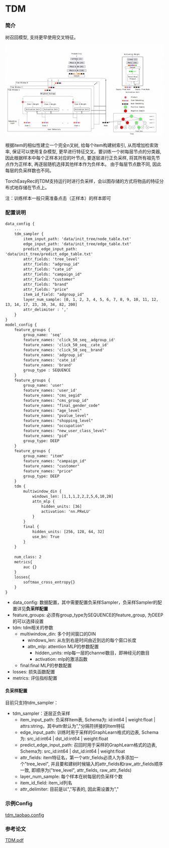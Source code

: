 # TDM

### 简介

树召回模型, 支持更早使用交叉特征。

![tdm](../../images/models/tdm.png)

根据item的相似性建立一个完全n叉树, 给每个item构建树索引, 从而增加检索效率, 保证可以使用复杂模型, 更早进行特征交叉。要训练一个树每层节点的分类器, 因此根据样本中每个正样本对应的叶节点, 要逐层进行正负采样, 将其所有祖先节点作为正样本, 再逐层随机选择其他样本作为负样本。 由于每层节点数不同, 因此每层的负采样数也不同。

TorchEasyRec的TDM支持运行时进行负采样，会以图存储的方式将物品的特征分布式地存储在节点上。

注：训练样本一般只需准备点击（正样本）的样本即可

### 配置说明

```
data_config {
    ...
    tdm_sampler {
        item_input_path: 'data/init_tree/node_table.txt'
        edge_input_path: 'data/init_tree/edge_table.txt'
        predict_edge_input_path: 'data/init_tree/predict_edge_table.txt'
        attr_fields: 'tree_level'
        attr_fields: "adgroup_id"
        attr_fields: "cate_id"
        attr_fields: "campaign_id"
        attr_fields: "customer"
        attr_fields: "brand"
        attr_fields: "price"
        item_id_field: "adgroup_id"
        layer_num_sample: [0, 1, 2, 3, 4, 5, 6, 7, 8, 9, 10, 11, 12, 13, 14, 17, 23, 30, 34, 82, 200]
        attr_delimiter : ','
    }
}
model_config {
    feature_groups {
        group_name: 'seq'
        feature_names: 'click_50_seq__adgroup_id'
        feature_names: 'click_50_seq__cate_id'
        feature_names: 'click_50_seq__brand'
        feature_names: 'adgroup_id'
        feature_names: 'cate_id'
        feature_names: 'brand'
        group_type : SEQUENCE
    }
    feature_groups {
        group_name: 'user'
        feature_names: 'user_id'
        feature_names: "cms_segid"
        feature_names: "cms_group_id"
        feature_names: "final_gender_code"
        feature_names: "age_level"
        feature_names: "pvalue_level"
        feature_names: "shopping_level"
        feature_names: "occupation"
        feature_names: "new_user_class_level"
        feature_names: "pid"
        group_type: DEEP
    }
    feature_groups {
        group_name: "item"
        feature_names: "campaign_id"
        feature_names: "customer"
        feature_names: "price"
        group_type: DEEP
    }
    tdm {
        multiwindow_din {
            windows_len: [1,1,1,2,2,2,5,6,10,20]
            attn_mlp {
                hidden_units: [36]
                activation: 'nn.PReLU'
            }
        }
        final {
            hidden_units: [256, 128, 64, 32]
            use_bn: True
        }
    }

    num_class: 2
    metrics{
        auc {}
    }
    losses{
        softmax_cross_entropy{}
    }
}
```

- data_config: 数据配置，其中需要配置负采样Sampler，负采样Sampler的配置详见**负采样配置**
- feature_groups: 必须有group_type为SEQUENCE的feature_group, 为DEEP的可以选择设置
- tdm: tdm相关的参数
  - multiwindow_din: 多个时间窗口的DIN
    - windows_len: 从左到右是时间由近到远的每个窗口长度
    - attn_mlp: attention MLP的参数配置
      - hidden_units: mlp每一层的channel数目，即神经元的数目
      - activation: mlp的激活函数
  - final:final MLP的参数配置
- losses: 损失函数配置
- metrics: 评估指标配置

#### 负采样配置

目前只支持tdm_sampler：

- tdm_sampler：逐层正负采样
  - item_input_path: 负采样Item表, Schema为: id:int64 | weight:float | attrs:string，其中attr默认为","分隔符拼接的Item特征
  - edge_input_path: 训练时用于采样的GraphLearn格式的边表, Schema为: src_id:int64 | dst_id:int64 | weight:float
  - predict_edge_input_path: 召回时用于采样的GraphLearn格式的边表, Schema为: src_id:int64 | dst_id:int64 | weight:float
  - attr_fields: item特征名，第一个attr_fields必须人为多添加一个"tree_level", 并且要和建树时候输入的attr_fields和raw_attr_fields顺序一致, 即顺序为("tree_level", attr_fields, raw_attr_fields)
  - layer_num_sample: 每个样本在树每层的负采样个数
  - item_id_field: item_id列名
  - attr_delimiter: 目前是以","写表的, 因此需设置为","

### 示例Config

[tdm_taobao.config](https://tzrec.oss-cn-beijing.aliyuncs.com/config/quick_start/tdm_taobao_local.config)

### 参考论文

[TDM.pdf](https://arxiv.org/pdf/1801.02294)
